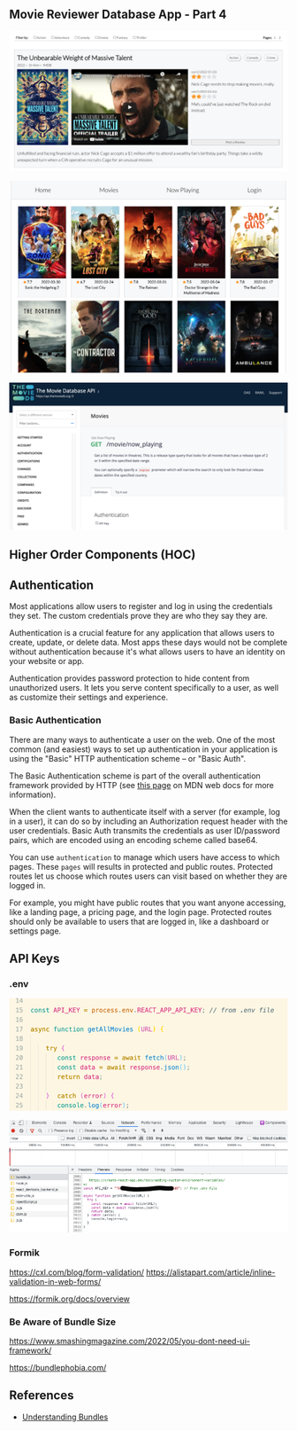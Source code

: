 ## Movie Reviewer Database App - Part 4

![Pagination](images/pagination.png)

![Now Playing](images/now-playing.png)

![IMDB](images/IMDB-api-now-playing.png)


## Higher Order Components (HOC)






## Authentication 

Most applications allow users to register and log in using the credentials they set. The custom credentials prove they are who they say they are.

Authentication is a crucial feature for any application that allows users to create, update, or delete data. Most apps these days would not be complete without authentication because it's what allows users to have an identity on your website or app.

Authentication provides password protection to hide content from unauthorized users. It lets you serve content specifically to a user, as well as customize their settings and experience.

### Basic Authentication

There are many ways to authenticate a user on the web. One of the most common (and easiest) ways to set up authentication in your application is using the "Basic" HTTP authentication scheme – or "Basic Auth".

The Basic Authentication scheme is part of the overall authentication framework provided by HTTP (see <a href="https://developer.mozilla.org/en-US/docs/Web/HTTP/Authentication">this page</a> on MDN web docs for more information).

When the client wants to authenticate itself with a server (for example, log in a user), it can do so by including an Authorization request header with the user credentials. Basic Auth transmits the credentials as user ID/password pairs, which are encoded using an encoding scheme called base64.



You can use `authentication` to manage which users have access to which pages.  These `pages` will results in protected and public routes. Protected routes let us choose which routes users can visit based on whether they are logged in. 

For example, you might have public routes that you want anyone accessing, like a landing page, a pricing page, and the login page. Protected routes should only be available to users that are logged in, like a dashboard or settings page.

## API Keys



### .env



![env file](images/env-process.png)


![bundle file](images/bundle.png)



### Formik


https://cxl.com/blog/form-validation/
https://alistapart.com/article/inline-validation-in-web-forms/

https://formik.org/docs/overview

### Be Aware of Bundle Size

https://www.smashingmagazine.com/2022/05/you-dont-need-ui-framework/

https://bundlephobia.com/





## References

- [Understanding Bundles](https://www.youtube.com/watch?v=MK62LTOt60g)